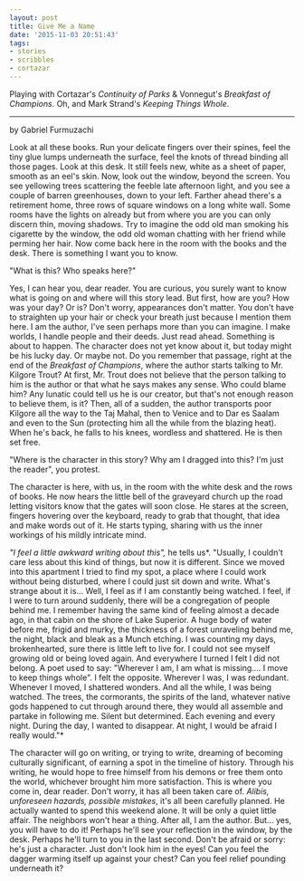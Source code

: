 ```yaml
---
layout: post
title: Give Me a Name
date: '2015-11-03 20:51:43'
tags:
- stories
- scribbles
- cortazar
---
```


Playing with Cortazar's *Continuity of Parks* & Vonnegut's *Breakfast of Champions*. Oh, and Mark Strand's *Keeping Things Whole*.

---
by Gabriel Furmuzachi

Look at all these books. Run your delicate fingers over their spines, feel the tiny glue lumps underneath the surface, feel the knots of thread binding all those pages. Look at this desk. It still feels new, white as a sheet of paper, smooth as an eel's skin. Now, look out the window, beyond the screen. You see yellowing trees scattering the feeble late afternoon light, and you see a couple of barren greenhouses, down to your left. Farther ahead there's a retirement home, three rows of square windows on a long white wall. Some rooms have the lights on already but from where you are you can only discern thin, moving shadows. Try to imagine the odd old man smoking his cigarette by the window, the odd old woman chatting with her friend while perming her hair. Now come back here in the room with the books and the desk. There is something I want you to know. 

"What is this? Who speaks here?"

Yes, I can hear you, dear reader. You are curious, you surely want to know what is going on and where will this story lead. But first, how are you? How was your day? Or is? Don't worry, appearances don't matter. You don't have to straighten up your hair or check your breath just because I mention them here. I am the author, I've seen perhaps more than you can imagine. I make worlds, I handle people and their deeds.
Just read ahead.
Something is about to happen.
The character does not yet know about it, but today might be his lucky day.
Or maybe not.
Do you remember that passage, right at the end of the *Breakfast of Champions*, where the author starts talking to Mr. Kilgore Trout? At first, Mr. Trout does not believe that the person talking to him is the author or that what he says makes any sense. Who could blame him? Any lunatic could tell us he is our creator, but that's not enough reason to believe them, is it? Then, all of a sudden, the author transports poor Kilgore all the way to the Taj Mahal, then to Venice and to Dar es Saalam and even to the Sun (protecting him all the while from the blazing heat). When he's back, he falls to his knees, wordless and shattered. He is then set free.

"Where is the character in this story? Why am I dragged into this? I'm just the reader", you protest.

The character is here, with us, in the room with the white desk and the rows of books. He now hears the little bell of the graveyard church up the road letting visitors know that the gates will soon close. He stares at the screen, fingers hovering over the keyboard, ready to grab that thought, that idea and make words out of it. He starts typing, sharing with us the inner workings of his mildly intricate mind.

*"I feel a little awkward writing about this",* he tells us*. "Usually, I couldn't care less about this kind of things, but now it is different. Since we moved into this apartment I tried to find my spot, a place where I could work without being disturbed, where I could just sit down and write. What's strange about it is… Well, I feel as if I am constantly being watched. I feel, if I were to turn around suddenly, there will be a congregation of people behind me. I remember having the same kind of feeling almost a decade ago, in that cabin on the shore of Lake Superior. A huge body of water before me, frigid and murky, the thickness of a forest unraveling behind me, the night, black and bleak as a Munch etching. I was counting my days, brokenhearted, sure there is little left to live for. I could not see myself growing old or being loved again. And everywhere I turned I felt I did not belong. A poet used to say: "Wherever I am, I am what is missing.… I move to keep things whole". I felt the opposite. Wherever I was, I was redundant. Whenever I moved, I shattered wonders. And all the while, I was being watched. The trees, the cormorants, the spirits of the land, whatever native gods happened to cut through around there, they would all assemble and partake in following me. Silent but determined. Each evening and every night. During the day, I wanted to disappear. At night, I would be afraid I really would."*

The character will go on writing, or trying to write, dreaming of becoming culturally significant, of earning a spot in the timeline of history. Through his writing, he would hope to free himself from his demons or free them onto the world, whichever brought him more satisfaction.
This is where you come in, dear reader.
Don't worry, it has all been taken care of. *Alibis, unforeseen hazards, possible mistakes*, it's all been carefully planned. He actually wanted to spend this weekend alone. It will be only a quiet little affair. The neighbors won't hear a thing. After all, I am the author.
But... yes, you will have to do it! 
Perhaps he'll see your reflection in the window, by the desk.
Perhaps he'll turn to you in the last second. Don't be afraid or sorry: he's just a character.
Just don't look him in the eyes! 
Can you feel the dagger warming itself up against your chest? 
Can you feel relief pounding underneath it? 

